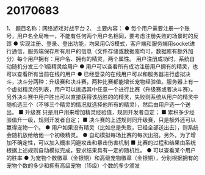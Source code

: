 # 20170683
1、 题目名称：网络游戏对战平台
2、 主要内容：
● 每个用户需要注册一个账号，用户名全局唯一，不能有任何两个用户名相同，要考虑注册失败的场景时的反馈
● 实现注册、登录、登出功能，均采用C/S模式，客户端和服务端用socket进行通信，服务端保存所有用户的信息（文件存储或数据库均可，数据库有额外加分）每个用户拥有：用户名、拥有的精灵，两个属性。 用户注册成功时，系统自动随机分发三个1级精灵给用户
● 用户可以查看所有成功注册用户拥有的精灵，也可以查看所有当前在线的用户
● 已经登录的在线用户可以和服务器进行虚拟决斗，决斗分两种：升级赛和决斗赛，两种比赛都能增长宠物经验值。服务器上有一个虚拟精灵的列表，用户可以挑选其中任意一个进行比赛（升级赛或者决斗赛）。另外决斗赛中用户胜出可以直接获得该战胜的的精灵，失败则系统从用户的精灵中随机选三个（不够三个精灵的情况就选择他所有的精灵），然后由用户选一个送出。
■ 升级赛 只是用户用来增加精灵经验值，规则开发者自定；
■ 累积多少经验值升一级，规则开发者自定；
■ 决斗赛的上述规则同升级赛，只是额外还可以赢得宠物一个。
● 用户如果没有精灵（比如总是失败，已经全部送出去），则系统会随机放给给他一个初级精灵。
● 自动模拟每场比赛的每次出招。另外，为了增加不确定性，可以加入概率闪避攻击和暴击伤害机制
■ 比赛的过程和结果由系统根据上述规则自动模拟完成，要求结果具有一定的随机性。
● 可以查看某个用户的胜率
● 为宠物个数徽章（金银铜）和高级宠物徽章（金银铜），分别根据拥有的宠物个数的多少和拥有高级宠物（15级）个数的多少颁发
